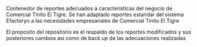 Contenedor de reportes adecuados a caracteristicas del negocio de Comercial Tinito El Tigre.
Se han adaptado reportes estandar del sistema Efactoryo a las necesidades empresariales de 
Comercial Tinito El Tigre 

El proposito del repositorio es el respaldo de los reportes modificados y sus posteriores cambios
asi como de back up de las adecuaciones realizadas
